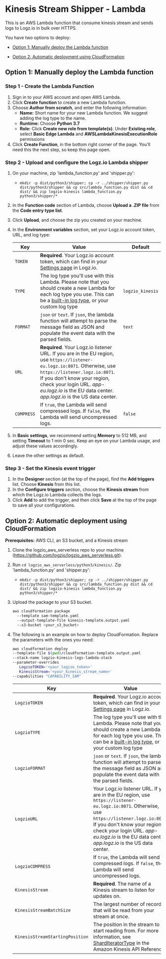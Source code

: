 # Kinesis Stream Shipper - Lambda

This is an AWS Lambda function that consume kinesis stream and sends logs to Logz.io in bulk over HTTPS.

You have two options to deploy:

* [Option 1: Manually deploy the Lambda function](#Option-1-Manually-deploy-the-Lambda-function)

* [Option 2: Automatic deployment using CloudFormation](#Option-2-Automatic-deployment-using-CloudFormation)

## Option 1: Manually deploy the Lambda function

### Step 1 - Create the Lambda Function

1. Sign in to your AWS account and open AWS Lambda.
2. Click **Create function** to create a new Lambda function.
3. Choose **Author from scratch**, and enter the following information:
    - **Name:** Short name for your new Lambda function. We suggest adding the log type to the name.
    - **Runtime:** Choose **Python 3.7**
    - **Role:** Click **Create new role from template(s)**. Under **Existing role**, select **Basic Edge Lambda** and **AWSLambdaKinesisExecutionRole** permissions
4. Click **Create Function**, in the bottom right corner of the page. You'll need this the next step, so keep this page open.

### Step 2 - Upload and configure the Logz.io Lambda shipper

1. On your machine, zip 'lambda_function.py' and 'shipper.py':
    - `mkdir -p dist/python3/shipper; cp -r ../shipper/shipper.py dist/python3/shipper && cp src/lambda_function.py dist && cd dist/ && zip logzio-kinesis lambda_function.py python3/shipper/*`
2. In the **Function code** section of Lambda, choose **Upload a .ZIP file** from the **Code entry type list**.
3. Click **Upload**, and choose the zip you created on your machine.
4. In the **Environment variables** section, set your Logz.io account token, URL, and log type:

    | Key | Value | Default |
    |---|---|---|
    | `TOKEN` | **Required**. Your Logz.io account token, which can find in your [Settings page](https://app.logz.io/#/dashboard/settings/general) in Logz.io. | |
    | `TYPE` | The log type you'll use with this Lambda. Please note that you should create a new Lambda for each log type you use. This can be a [built-in log type](https://docs.logz.io/user-guide/log-shipping/built-in-log-types.html), or your custom log type | `logzio_kinesis` |
    | `FORMAT` | `json` or `text`. If `json`, the lambda function will attempt to parse the message field as JSON and populate the event data with the parsed fields. | `text` |
    | `URL` | **Required**. Your Logz.io listener URL. If you are in the EU region, use `https://listener-eu.logz.io:8071`. Otherwise, use `https://listener.logz.io:8071`. If you don't know your region, check your login URL. _app-eu.logz.io_ is the EU data center. _app.logz.io_ is the US data center. |
    | `COMPRESS` | If `true`, the Lambda will send compressed logs. If `false`, the Lambda will send uncompressed logs. | `false` |

5. In **Basic settings**, we recommend setting **Memory** to 512 MB, and setting **Timeout** to 1 min 0 sec. Keep an eye on your Lambda usage, and adjust these values accordingly.
6. Leave the other settings as default. 

### Step 3 - Set the Kinesis event trigger

1. In the **Designer** section (at the top of the page), find the **Add triggers** list. Choose **Kinesis** from this list.
2. In the **Configure triggers** section, choose the **Kinesis stream** from which the Logz.io Lambda collects the logs.
3. Click **Add** to add the trigger, and then click **Save** at the top of the page to save all your configurations.

## Option 2: Automatic deployment using CloudFormation

**Prerequisites:** AWS CLI, an S3 bucket, and a Kinesis stream

1. Clone the logzio_aws_serverless repo to your machine (https://github.com/logzio/logzio_aws_serverless.git).
2. Run `cd logzio_aws_serverless/python3/kinesis/`. Zip 'lambda_function.py' and 'shipper.py':
    - `mkdir -p dist/python3/shipper; cp -r ../shipper/shipper.py dist/python3/shipper && cp src/lambda_function.py dist && cd dist/ && zip logzio-kinesis lambda_function.py python3/shipper/*`
3. Upload the package to your S3 bucket.
 
      ```bash
     aws cloudformation package 
        --template sam-template.yaml
        --output-template-file kinesis-template.output.yaml 
        --s3-bucket <your_s3_bucket>
     ```

4. The following is an example on how to deploy CloudFormation. Replace the parameters with the ones you need:

    ```bash
    aws cloudformation deploy 
    --template-file $(pwd)/cloudformation-template.output.yaml 
    --stack-name logzio-kinesis-logs-lambda-stack 
    --parameter-overrides  
       LogzioTOKEN='<your_logizo_token>'
       KinesisStream='<your_kinesis_stream_name>'  
    --capabilities "CAPABILITY_IAM"
    ```

    | Key | Value | Default |
    |---|---|---|
    | `LogzioTOKEN` | **Required**. Your Logz.io account token, which can find in your [Settings page](https://app.logz.io/#/dashboard/settings/general) in Logz.io. | |
    | `LogzioTYPE` | The log type you'll use with this Lambda. Please note that you should create a new Lambda for each log type you use. This can be a [built-in log type](https://docs.logz.io/user-guide/log-shipping/built-in-log-types.html), or your custom log type | `logzio_kinesis` |
    | `LogzioFORMAT` | `json` or `text`. If `json`, the lambda function will attempt to parse the message field as JSON and populate the event data with the parsed fields. | `text` |
    | `LogzioURL` | Your Logz.io listener URL. If you are in the EU region, use `https://listener-eu.logz.io:8071`. Otherwise, use `https://listener.logz.io:8071`. If you don't know your region, check your login URL. _app-eu.logz.io_ is the EU data center. _app.logz.io_ is the US data center. | `https://listener.logz.io:8071` |
    | `LogzioCOMPRESS` | If `true`, the Lambda will send compressed logs. If `false`, the Lambda will send uncompressed logs. | `false` |
    | `KinesisStream` | **Required**. The name of a Kinesis stream to listen for updates on. | | 
    | `KinesisStreamBatchSize` | The largest number of records that will be read from your stream at once. | `100` |
    | `KinesisStreamStartingPosition` | The position in the stream to start reading from. For more information, see [ShardIteratorType](https://docs.aws.amazon.com/kinesis/latest/APIReference/API_GetShardIterator.html) in the Amazon Kinesis API Reference. | `LATEST` |